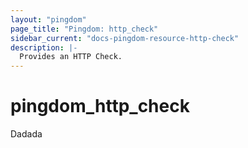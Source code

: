 ```yaml
---
layout: "pingdom"
page_title: "Pingdom: http_check"
sidebar_current: "docs-pingdom-resource-http-check"
description: |-
  Provides an HTTP Check.
---
```


# pingdom_http_check

Dadada
